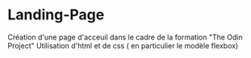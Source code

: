 # Landing-Page

Création d'une page d'acceuil dans le cadre de la formation "The Odin Project"
Utilisation d'html et de css ( en particulier le modèle flexbox)
